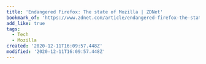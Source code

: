```yaml
---
title: 'Endangered Firefox: The state of Mozilla | ZDNet'
bookmark_of: 'https://www.zdnet.com/article/endangered-firefox-the-state-of-mozilla/'
add_like: true
tags:
  - Tech
  - Mozilla
created: '2020-12-11T16:09:57.448Z'
modified: '2020-12-11T16:09:57.448Z'
---
```

 
